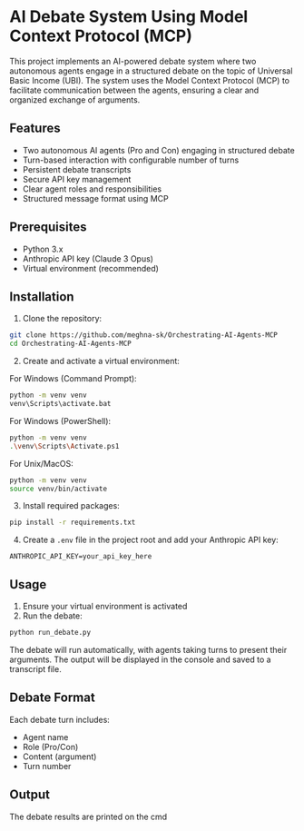 # AI Debate System Using Model Context Protocol (MCP)

This project implements an AI-powered debate system where two autonomous agents engage in a structured debate on the topic of Universal Basic Income (UBI). The system uses the Model Context Protocol (MCP) to facilitate communication between the agents, ensuring a clear and organized exchange of arguments.

## Features

- Two autonomous AI agents (Pro and Con) engaging in structured debate
- Turn-based interaction with configurable number of turns
- Persistent debate transcripts
- Secure API key management
- Clear agent roles and responsibilities
- Structured message format using MCP

## Prerequisites

- Python 3.x
- Anthropic API key (Claude 3 Opus)
- Virtual environment (recommended)

## Installation

1. Clone the repository:
```bash
git clone https://github.com/meghna-sk/Orchestrating-AI-Agents-MCP
cd Orchestrating-AI-Agents-MCP
```

2. Create and activate a virtual environment:

For Windows (Command Prompt):
```bash
python -m venv venv
venv\Scripts\activate.bat
```

For Windows (PowerShell):
```bash
python -m venv venv
.\venv\Scripts\Activate.ps1
```

For Unix/MacOS:
```bash
python -m venv venv
source venv/bin/activate
```

3. Install required packages:
```bash
pip install -r requirements.txt
```

4. Create a `.env` file in the project root and add your Anthropic API key:
```
ANTHROPIC_API_KEY=your_api_key_here
```
## Usage

1. Ensure your virtual environment is activated
2. Run the debate:
```bash
python run_debate.py
```

The debate will run automatically, with agents taking turns to present their arguments. The output will be displayed in the console and saved to a transcript file.

## Debate Format

Each debate turn includes:
- Agent name
- Role (Pro/Con)
- Content (argument)
- Turn number

## Output

The debate results are printed on the cmd